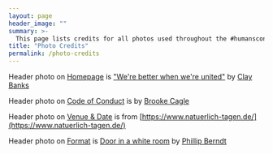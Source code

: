 ```yaml
---
layout: page
header_image: ""
summary: >-
  This page lists credits for all photos used throughout the #humansconf site.
title: "Photo Credits"
permalink: /photo-credits
---
```


Header photo on [Homepage](/) is ["We're better when we're united"](https://unsplash.com/photos/LjqARJaJotc) by [Clay
Banks](https://unsplash.com/@claybanks?utm_source=unsplash&utm_medium=referral&utm_content=creditCopyText)

Header photo on [Code of Conduct](/code-of-conduct) is by [Brooke
Cagle](https://unsplash.com/@brookecagle?utm_source=unsplash&utm_medium=referral&utm_content=creditCopyText)

Header photo on [Venue & Date](/venue-and-date) is from [https://www.natuerlich-tagen.de/](https://www.natuerlich-tagen.de/)

Header photo on [Format](/format) is [Door in a white room](https://unsplash.com/photos/5i0GnoTTjSE) by [Phillip Berndt](https://unsplash.com/@philberndt)